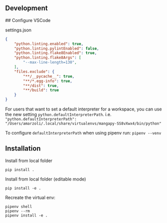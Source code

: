 ## Development

## Configure VSCode

settings.json

```json
{
    "python.linting.enabled": true,
    "python.linting.pylintEnabled": false,
    "python.linting.flake8Enabled": true,
    "python.linting.flake8Args": [
        "--max-line-length=130",
    ],
    "files.exclude": {
        "**/__pycache__": true,
        "**/*.egg-info": true,
        "**/dist": true,
        "**/build": true
    }
}
```

For users that want to set a default interpreter for a workspace, you can use the new setting `python.defaultInterpreterPath`. 
i.e. `"python.defaultInterpreterPath": "/Users/amarzoli/.local/share/virtualenvs/mangapy-SS8vXwx4/bin/python"`

To configure `defaultInterpreterPath` when using pipenv run: `pipenv --venv`


## Installation

Install from local folder  

```
pip install .
```

Install from local folder (editable mode)  

```
pip install -e .
```

Recreate the virtual env:

```
pipenv shell
pipenv --rm
pipenv install -e .
```